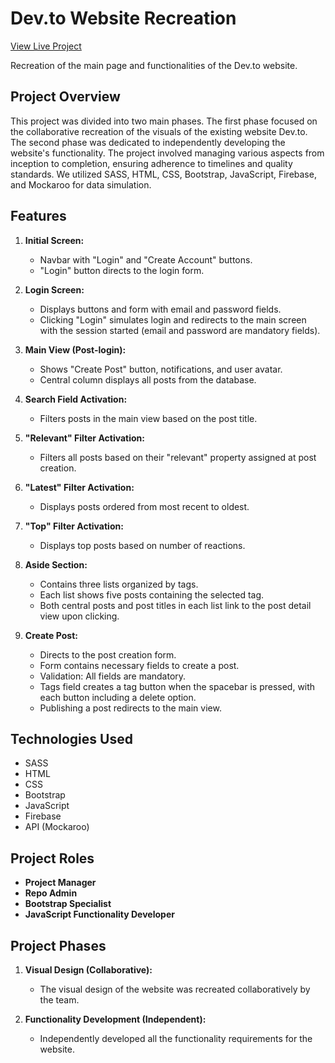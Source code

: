 # Dev.to Website Recreation

[View Live Project](https://devtobyme.vercel.app/)

Recreation of the main page and functionalities of the Dev.to website.

## Project Overview

This project was divided into two main phases. The first phase focused on the collaborative recreation of the visuals of the existing website Dev.to. The second phase was dedicated to independently developing the website's functionality. The project involved managing various aspects from inception to completion, ensuring adherence to timelines and quality standards. We utilized SASS, HTML, CSS, Bootstrap, JavaScript, Firebase, and Mockaroo for data simulation.

## Features

1. **Initial Screen:** 
    - Navbar with "Login" and "Create Account" buttons.
    - "Login" button directs to the login form.

2. **Login Screen:** 
    - Displays buttons and form with email and password fields.
    - Clicking "Login" simulates login and redirects to the main screen with the session started (email and password are mandatory fields).

3. **Main View (Post-login):**
    - Shows "Create Post" button, notifications, and user avatar.
    - Central column displays all posts from the database.

4. **Search Field Activation:** 
    - Filters posts in the main view based on the post title.

5. **"Relevant" Filter Activation:** 
    - Filters all posts based on their "relevant" property assigned at post creation.

6. **"Latest" Filter Activation:** 
    - Displays posts ordered from most recent to oldest.

7. **"Top" Filter Activation:** 
    - Displays top posts based on number of reactions.

8. **Aside Section:**
    - Contains three lists organized by tags.
    - Each list shows five posts containing the selected tag.
    - Both central posts and post titles in each list link to the post detail view upon clicking.

9. **Create Post:** 
    - Directs to the post creation form.
    - Form contains necessary fields to create a post.
    - Validation: All fields are mandatory.
    - Tags field creates a tag button when the spacebar is pressed, with each button including a delete option.
    - Publishing a post redirects to the main view.

## Technologies Used

- SASS
- HTML
- CSS
- Bootstrap
- JavaScript
- Firebase
- API (Mockaroo)

## Project Roles

- **Project Manager**
- **Repo Admin**
- **Bootstrap Specialist**
- **JavaScript Functionality Developer**

## Project Phases

1. **Visual Design (Collaborative):**
    - The visual design of the website was recreated collaboratively by the team.

2. **Functionality Development (Independent):**
    - Independently developed all the functionality requirements for the website.

